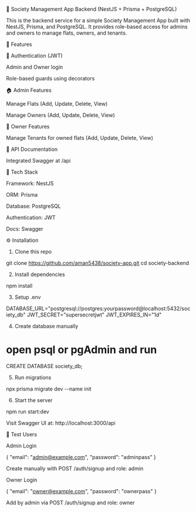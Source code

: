 🏢 Society Management App Backend (NestJS + Prisma + PostgreSQL)

This is the backend service for a simple Society Management App built with NestJS, Prisma, and PostgreSQL. It provides role-based access for admins and owners to manage flats, owners, and tenants.

🚀 Features

🔐 Authentication (JWT)

Admin and Owner login

Role-based guards using decorators

🏠 Admin Features

Manage Flats (Add, Update, Delete, View)

Manage Owners (Add, Update, Delete, View)

👤 Owner Features

Manage Tenants for owned flats (Add, Update, Delete, View)

🧾 API Documentation

Integrated Swagger at /api

🧱 Tech Stack

Framework: NestJS

ORM: Prisma

Database: PostgreSQL

Authentication: JWT

Docs: Swagger

⚙️ Installation

1. Clone this repo

git clone https://github.com/aman5438/society-app.git
cd society-backend

2. Install dependencies

npm install

3. Setup .env

DATABASE_URL="postgresql://postgres:yourpassword@localhost:5432/society_db"
JWT_SECRET="supersecretjwt"
JWT_EXPIRES_IN="1d"

4. Create database manually

# open psql or pgAdmin and run
CREATE DATABASE society_db;

5. Run migrations

npx prisma migrate dev --name init

6. Start the server

npm run start:dev

Visit Swagger UI at: http://localhost:3000/api

🔐 Test Users

Admin Login

{
  "email": "admin@example.com",
  "password": "adminpass"
}

Create manually with POST /auth/signup and role: admin

Owner Login

{
  "email": "owner@example.com",
  "password": "ownerpass"
}

Add by admin via POST /auth/signup and role: owner